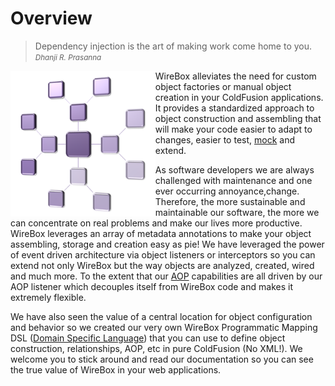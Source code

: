 # Overview

> Dependency injection is the art of making work come home to you.<br>
> <small> <i>Dhanji R. Prasanna</i></small>


<img src="../images/overview_WireBoxIcon.png" width="46%" style="float:left">

WireBox alleviates the need for custom object factories or manual object creation in your ColdFusion applications. It provides a standardized approach to object construction and assembling that will make your code easier to adapt to changes, easier to test, [mock](http://testbox.ortusbooks.com/content) and extend.

As software developers we are always challenged with maintenance and one ever occurring annoyance,change. Therefore, the more sustainable and maintainable our software, the more we can concentrate on real problems and make our lives more productive. WireBox leverages an array of metadata annotations to make your object assembling, storage and creation easy as pie! We have leveraged the power of event driven architecture via object listeners or interceptors so you can extend not only WireBox but the way objects are analyzed, created, wired and much more. To the extent that our [AOP](http://wiki.coldbox.org/wiki/WireBox-AOP.cfm) capabilities are all driven by our AOP listener which decouples itself from WireBox code and makes it extremely flexible.

We have also seen the value of a central location for object configuration and behavior so we created our very own WireBox Programmatic Mapping DSL ([Domain Specific Language](http://en.wikipedia.org/wiki/Domain-specific_language)) that you can use to define object construction, relationships, AOP, etc in pure ColdFusion (No XML!). We welcome you to stick around and read our documentation so you can see the true value of WireBox in your web applications.
